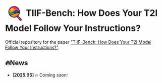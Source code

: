 # <img src="assets/logo_transparent_bg.png" width="60px" align="center"> TIIF-Bench: How Does Your T2I Model Follow Your Instructions?

Official repository for the paper ["TIIF-Bench: How Does Your T2I Model Follow Your Instructions?"](https://github.com/A113N-W3I/TIIF-Bench).

## 🔥News
- **[2025.05]** 🔥 Coming soon!
